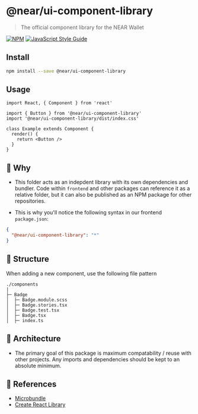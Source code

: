 # @near/ui-component-library
> The official component library for the NEAR Wallet

[![NPM](https://img.shields.io/npm/v/ui-component-library.svg)](https://www.npmjs.com/package/ui-component-library) [![JavaScript Style Guide](https://img.shields.io/badge/code_style-standard-brightgreen.svg)](https://standardjs.com)

## Install

```bash
npm install --save @near/ui-component-library
```

## Usage

```tsx
import React, { Component } from 'react'

import { Button } from '@near/ui-component-library'
import '@near/ui-component-library/dist/index.css'

class Example extends Component {
  render() {
    return <Button />
  }
}
```


## 🤔 Why

- This folder acts as an indepdent library with its own dependencies and bundler. Code within `frontend` and other packages can reference it as a relative folder, but it can also be published as an NPM package for other repositories.

- This is why you'll notice the following syntax in our frontend `package.json`:
```json
{
  "@near/ui-component-library": "*"
}
```

## 📁 Structure
When adding a new component, use the following file pattern
```
./components
|
├─ Badge
│  ├─ Badge.module.scss
│  ├─ Badge.stories.tsx
│  ├─ Badge.test.tsx
│  ├─ Badge.tsx
│  ├─ index.ts

```

## 💭 Architecture
- The primary goal of this package is maximum compatability / reuse with other projects. Any imports and dependencies should be kept to an absolute minimum.

## 🥂 References
- [Microbundle](https://github.com/developit/microbundle)
- [Create React Library](https://github.com/transitive-bullshit/create-react-library)

